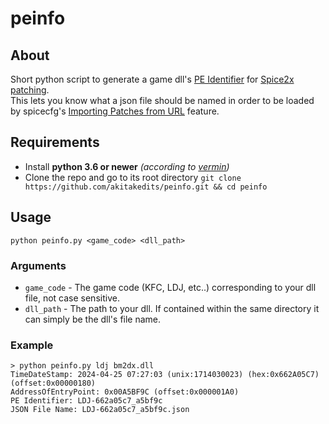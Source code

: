# peinfo

## About

Short python script to generate a game dll's [PE Identifier](https://github.com/spice2x/spice2x.github.io/wiki/patches.json-specification#pe-identifier) for [Spice2x patching](https://two-torial.xyz/extras/patchsp2x/).  
This lets you know what a json file should be named in order to be loaded by spicecfg's [Importing Patches from URL](https://github.com/spice2x/spice2x.github.io/wiki/Patching-DLLs-(hex-edits)#importing-patches-from-a-url) feature.

## Requirements

- Install **python 3.6 or newer** *(according to [vermin](https://github.com/netromdk/vermin))*
- Clone the repo and go to its root directory `git clone https://github.com/akitakedits/peinfo.git && cd peinfo`

## Usage

`python peinfo.py <game_code> <dll_path>`

### Arguments

- `game_code` - The game code (KFC, LDJ, etc..) corresponding to your dll file, not case sensitive.
- `dll_path` - The path to your dll. If contained within the same directory it can simply be the dll's file name.

### Example

```
> python peinfo.py ldj bm2dx.dll
TimeDateStamp: 2024-04-25 07:27:03 (unix:1714030023) (hex:0x662A05C7) (offset:0x00000180)
AddressOfEntryPoint: 0x00A5BF9C (offset:0x000001A0)
PE Identifier: LDJ-662a05c7_a5bf9c
JSON File Name: LDJ-662a05c7_a5bf9c.json
```
